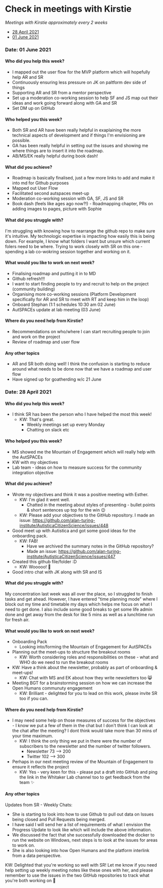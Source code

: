 # Check in meetings with Kirstie

*Meetings with Kirstie approximately every 2 weeks*

* [28 April 2021](#date-28-april-2021)
* [01 June 2021](#date-01-june-2021)

### Date: 01 June 2021

#### Who did you help this week? 

- I mapped out the user flow for the MVP platform which will hopefully help AR and SR
- Continuously ensuring less pressure on JK on paltform dev side of things 
- Supporting AR and SR from a mentor perspective 
- Set up a moderation co-working session to help SF and JS map out their ideas and work going forward along with GA and SR
- Set DM up on GitHub

#### Who helped you this week?

- Both SR and AR have been really helpful in exaplaining the more technical aspects of development and if things I'm envisioning are possible. 
- GA has been really helpful in setting out the issues and showing me where things are to insert it into the roadmap. 
- AB/MS/EK really helpful during book dash! 

#### What did you achieve?

- Roadmap is basically finalised, just a few more links to add and make it into md for Github purposes
- Mapped out User Flow 
- Facilitated second autspaces meet-up
- Moderation co-working session with GA, SF, JS and SR
- Book dash (feels like ages ago now?!) - Roadmapping chapter, PRs on adding images to pages, picture with Sophie

#### What did you struggle with?

I'm struggling with knowing how to rearrange the github repo to make sure it's intuitive. 
My technologic expertise is impacting how easily this is being down. 
For example, I know what folders I want but unsure which current folers need to be where. 
Trying to work closely with SR on this one - spending a lab co-wokring session together and working on it.  

#### What would you like to work on next week?

- Finalising roadmap and putting it in to MD
- Github refresh!!! 
- I want to start finding people to try and recruit to help on the project (community building) 
- Organising more co-working sessions (Platform Development specifically for AR and SR to meet with RT and keep him in the loop) 
- Onboard Stephan (1:1 schedules 10:30 am 02 June) 
- AutSPACEs update at lab meeting (03 June) 

#### Where do you need help from Kirstie?

- Recommendations on who/where I can start recruiting people to join and work on the project
- Review of roadmap and user flow

#### Any other topics

- AR and SR both doing well! I think the confusion is starting to reduce around what needs to be done now that we have a roadmap and user flow
- Have signed up for goatherding w/c 21 June



### Date: 28 April 2021

#### Who did you help this week?

- I think SR has been the person who I have helped the most this week!
  - KW: That's great.
    - Weekly meetings set up every Monday
    - Chatting on slack etc

#### Who helped you this week?

- MS showed me the Mountain of Engagement which will really help with the AutSPACEs
- KW with my objectives 
- Lab team - ideas on how to measure success for the community integration objective

#### What did you achieve?

- Wrote my objectives and think it was a positive meeting with Esther.
  - KW: I'm glad it went well.
    - Chatted in the meeting about styles of presenting - bullet points & short sentences up top for the win :wink:
  - KW: Please add your objectives to the GitHub repository.
    I made an issue: https://github.com/alan-turing-institute/AutisticaCitizenScience/issues/448
- Good meet up with Autistica and got some good ideas for the onboarding pack.
  - KW: FAB!
    - Have we archived the summary notes in the GitHub repository?
    - Made an issue: https://github.com/alan-turing-institute/AutisticaCitizenScience/issues/447
- Created this github file/folder :D 
  - KW: Wooooo! :stars:
- Good intro chat with JK along with SR and IS

#### What did you struggle with?

My concentration last week was all over the place, so I struggled to finish tasks and get ahead.
However, I have entered "time planning mode" where I block out my time and timetable my days which helps me focus on what I need to get done.
I also include some good breaks to get some life admin done and get away from the desk for like 5 mins as well as a lunchtime run for fresh air. 

#### What would you like to work on next week?

- Onboarding Pack
  - Looking into/forming the Mountain of Engagement for AutSPACEs
- Planning out the meet-ups to structure the breakout rooms 
  - KW: Worth considering roles and responsibilities on these - what and WHO do we need to run the breakout rooms
- KW: Have a think about the newsletter, probably as part of onboarding & meet-ups!
  - KW: Chat with MS and EK about how they write newsletters too 😸
- Meeting BGT for a brainstorming session on how we can increase the Open Humans communuty engagement
  - KW: Brilliant - delighted for you to lead on this work, please invite SR too if you can.

#### Where do you need help from Kirstie?

- I may need some help on those measures of success for the objectives - I know we put a few of them in the chat but I don't think I can look at the chat after the meeting?
  I dont think would take more than 30 mins of your time maximum.
  - KW: I think the only thing we put in there were the number of subscribers to the newsletter and the number of twitter followers.
    - Newsletter 73 --> 200
    - Twitter 102 --> 300
- Perhaps in our next meeting review of the Mountain of Engagement to ensure it reflects the project
  - KW: Yes - very keen for this - please put a draft into GitHub and ping the link in the Whitaker Lab channel too to get feedback from the team :sparkles:

#### Any other topics

Updates from SR - Weekly Chats:
- She is starting to look into how to use Github to pull out data on Issues being closed and Pull Requests being merged. 
- I have said I will send her a list of requirements of what I envision the Progress Update to look like which will include the above information. 
- We discussed the fact that she successfully downloaded the docker to run the website on Windows, next steps is to look at the issues for areas to work on. 
- She is also looking into how Open Humans and the platform interlink from a data perspective. 

KW: Delighted that you're working so well with SR! 
Let me know if you need help setting up weekly meeting notes like these ones with her, and please remember to use the issues in the two GitHub repositories to track what you're both working on 🌠
